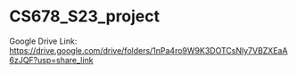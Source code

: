 # CS678_S23_project
Google Drive Link: https://drive.google.com/drive/folders/1nPa4ro9W9K3DOTCsNly7VBZXEaA6zJQF?usp=share_link 
